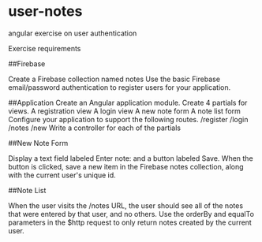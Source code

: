 # user-notes
angular exercise on user authentication

Exercise requirements

##Firebase

Create a Firebase collection named notes
Use the basic Firebase email/password authentication to register users for your application.

##Application
Create an Angular application module.
Create 4 partials for views.
A registration view
A login view
A new note form
A note list form
Configure your application to support the following routes.
/register
/login
/notes
/new
Write a controller for each of the partials

##New Note Form

Display a text field labeled Enter note: and a button labeled Save. When the button is clicked, save a new item in the Firebase notes collection, along with the current user's unique id.

##Note List

When the user visits the /notes URL, the user should see all of the notes that were entered by that user, and no others. Use the orderBy and equalTo parameters in the $http request to only return notes created by the current user.
